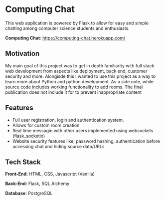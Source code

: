 # Computing Chat
This web application is powered by Flask to allow for easy and simple chatting among computer science students and enthusiasts. 

**Computing Chat**: https://computing-chat.herokuapp.com/

## Motivation

My main goal of this project was to get in depth familiarity with full stack web development from aspects like deployment, back end, customer security and more. Alongisde this I wanted to use this project as a way to learn more about Python and python development. As a side note, while source code includes working functionality to add rooms. The final publication does not include it for to prevent inappropriate content

## Features

-   Full user registration, login and authentication system.
-   Allows for custom room creation
-   Real time messagin with other users implemented using websockets (flask_socketio)
-   Website security features like, password hashing, authentication before accessing chat and hiding source data/URLs

## Tech Stack

**Front-End:** HTML, CSS, Javascript (Vanilla)

**Back-End:** Flask, SQL Alchemy

**Database:** PostgreSQL
